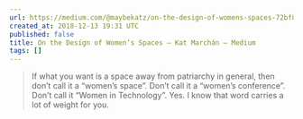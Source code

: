 ```yaml
---
url: https://medium.com/@maybekatz/on-the-design-of-womens-spaces-72bf8f396dc0
created_at: 2018-12-13 19:31 UTC
published: false
title: On the Design of Women’s Spaces – Kat Marchán – Medium
tags: []
---
```


<blockquote>If what you want is a space away from patriarchy in general, then don’t call it a “women’s space”. Don’t call it a “women’s conference”. Don’t call it “Women in Technology”. Yes. I know that word carries a lot of weight for you.</blockquote>
